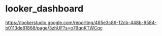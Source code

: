 # looker_dashboard
 https://lookerstudio.google.com/reporting/465e3c89-12cb-448b-9584-b0113de81868/page/3zhUF?s=o79qqKTWCqc
